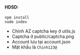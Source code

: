 #### HDSD:

```
npm install
node index
```
- Chỉnh AZ captcha key ở utils.js
- Captcha ở public/captcha.png
- Account lưu tại account.json
- Mật khẩu là `Chinh123@`
